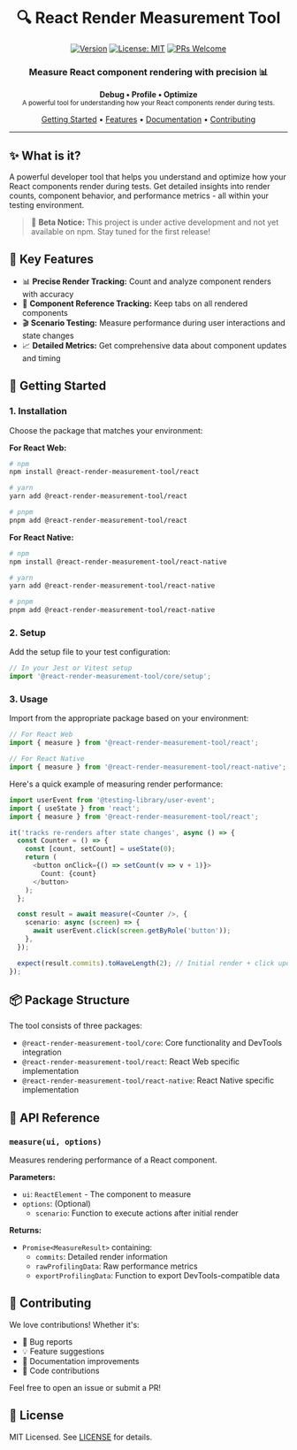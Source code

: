 <div align="center">

# 🔍 React Render Measurement Tool

[![Version](https://img.shields.io/npm/v/@react-render-measurement-tool/core?color=blue&label=version)](https://www.npmjs.com/package/@react-render-measurement-tool/core)
[![License: MIT](https://img.shields.io/badge/License-MIT-yellow.svg)](https://opensource.org/licenses/MIT)
[![PRs Welcome](https://img.shields.io/badge/PRs-welcome-brightgreen.svg)](https://github.com/V3RON/react-render-measurement-tool/pulls)

### Measure React component rendering with precision 📊

<p align="center">
  <strong>Debug • Profile • Optimize</strong>
  <br />
  <sub>A powerful tool for understanding how your React components render during tests.</sub>
</p>

[Getting Started](#-getting-started) •
[Features](#-key-features) •
[Documentation](#-api-reference) •
[Contributing](#-contributing)

---

</div>

## ✨ What is it?

A powerful developer tool that helps you understand and optimize how your React components render during tests. Get detailed insights into render counts, component behavior, and performance metrics - all within your testing environment.

> 🚧 **Beta Notice:** This project is under active development and not yet available on npm. Stay tuned for the first release!

## 🎯 Key Features

- 📊 **Precise Render Tracking:** Count and analyze component renders with accuracy
- 🔄 **Component Reference Tracking:** Keep tabs on all rendered components
- 🎬 **Scenario Testing:** Measure performance during user interactions and state changes
- 📈 **Detailed Metrics:** Get comprehensive data about component updates and timing

## 🚀 Getting Started

### 1. Installation

Choose the package that matches your environment:

**For React Web:**
```bash
# npm
npm install @react-render-measurement-tool/react

# yarn
yarn add @react-render-measurement-tool/react

# pnpm
pnpm add @react-render-measurement-tool/react
```

**For React Native:**
```bash
# npm
npm install @react-render-measurement-tool/react-native

# yarn
yarn add @react-render-measurement-tool/react-native

# pnpm
pnpm add @react-render-measurement-tool/react-native
```

### 2. Setup

Add the setup file to your test configuration:

```javascript
// In your Jest or Vitest setup
import '@react-render-measurement-tool/core/setup';
```

### 3. Usage

Import from the appropriate package based on your environment:

```typescript
// For React Web
import { measure } from '@react-render-measurement-tool/react';

// For React Native
import { measure } from '@react-render-measurement-tool/react-native';
```

Here's a quick example of measuring render performance:

```typescript
import userEvent from '@testing-library/user-event';
import { useState } from 'react';
import { measure } from '@react-render-measurement-tool/react';

it('tracks re-renders after state changes', async () => {
  const Counter = () => {
    const [count, setCount] = useState(0);
    return (
      <button onClick={() => setCount(v => v + 1)}>
        Count: {count}
      </button>
    );
  };

  const result = await measure(<Counter />, {
    scenario: async (screen) => {
      await userEvent.click(screen.getByRole('button'));
    },
  });

  expect(result.commits).toHaveLength(2); // Initial render + click update
});
```

## 📦 Package Structure

The tool consists of three packages:
- `@react-render-measurement-tool/core`: Core functionality and DevTools integration
- `@react-render-measurement-tool/react`: React Web specific implementation
- `@react-render-measurement-tool/react-native`: React Native specific implementation

## 📖 API Reference

### `measure(ui, options)`

Measures rendering performance of a React component.

**Parameters:**
- `ui`: `ReactElement` - The component to measure
- `options`: (Optional)
  - `scenario`: Function to execute actions after initial render

**Returns:**
- `Promise<MeasureResult>` containing:
  - `commits`: Detailed render information
  - `rawProfilingData`: Raw performance metrics
  - `exportProfilingData`: Function to export DevTools-compatible data

## 🤝 Contributing

We love contributions! Whether it's:
- 🐛 Bug reports
- 💡 Feature suggestions
- 📝 Documentation improvements
- 🔧 Code contributions

Feel free to open an issue or submit a PR!

## 📄 License

MIT Licensed. See [LICENSE](LICENSE) for details.
